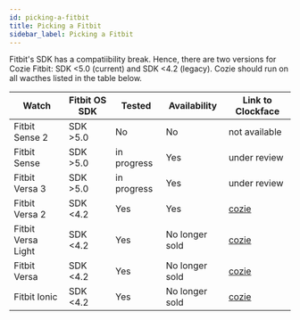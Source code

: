 ```yaml
---
id: picking-a-fitbit
title: Picking a Fitbit
sidebar_label: Picking a Fitbit
---
```


Fitbit's SDK has a compatiibility break. Hence, there are two versions for Cozie Fitbit: SDK <5.0 (current) and SDK <4.2 (legacy). Cozie should run on all wacthes listed in the table below.

| Watch             | Fitbit OS SDK | Tested      | Availability   | Link to Clockface |
|-------------------|---------------|-------------|----------------|-------------------|
|Fitbit Sense 2     | SDK >5.0      | No          | No             | not available |
|Fitbit Sense       | SDK >5.0      | in progress | Yes            | under review | <!--[Cozie 2](https://gallery.fitbit.com/details/354ed931-1207-4e2f-a92e-3383bd396f68) |-->
|Fitbit Versa 3     | SDK >5.0      | in progress | Yes            | under review |  <!--[Cozie 2](https://gallery.fitbit.com/details/354ed931-1207-4e2f-a92e-3383bd396f68) |-->
|Fitbit Versa 2     | SDK <4.2      | Yes         | Yes            | [cozie](https://gallery.fitbit.com/details/512ce6c5-f633-4f7b-853c-891869f5e3d8) |
|Fitbit Versa Light | SDK <4.2      | Yes         | No longer sold | [cozie](https://gallery.fitbit.com/details/512ce6c5-f633-4f7b-853c-891869f5e3d8) |
|Fitbit Versa       | SDK <4.2      | Yes         | No longer sold | [cozie](https://gallery.fitbit.com/details/512ce6c5-f633-4f7b-853c-891869f5e3d8) |
|Fitbit Ionic       | SDK <4.2      | Yes         | No longer sold | [cozie](https://gallery.fitbit.com/details/512ce6c5-f633-4f7b-853c-891869f5e3d8) |
